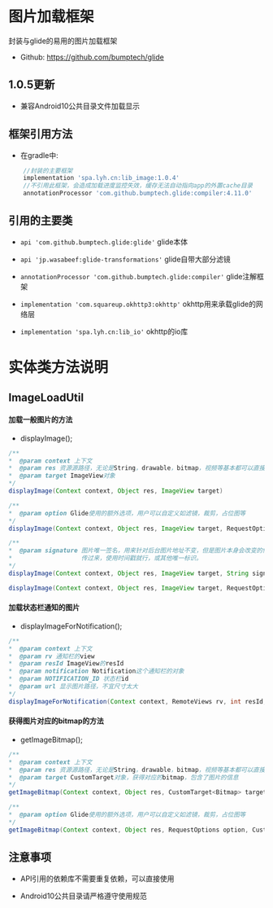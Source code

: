 # 图片加载框架

封装与glide的易用的图片加载框架

- Github: https://github.com/bumptech/glide

## 1.0.5更新

- 兼容Android10公共目录文件加载显示

## 框架引用方法

- 在gradle中:
```gradle
    //封装的主要框架
    implementation 'spa.lyh.cn:lib_image:1.0.4'
    //不引用此框架，会造成加载进度监控失效，缓存无法自动指向app的外置cache目录
    annotationProcessor 'com.github.bumptech.glide:compiler:4.11.0'
```

## 引用的主要类

- `api 'com.github.bumptech.glide:glide'` glide本体

- `api 'jp.wasabeef:glide-transformations'` glide自带大部分滤镜

- `annotationProcessor 'com.github.bumptech.glide:compiler'` glide注解框架

- `implementation 'com.squareup.okhttp3:okhttp'` okhttp用来承载glide的网络层

- `implementation 'spa.lyh.cn:lib_io'` okhttp的io库

# 实体类方法说明

## ImageLoadUtil

#### 加载一般图片的方法

- displayImage();

```java
/**
*  @param context 上下文
*  @param res 资源源路径，无论是String，drawable，bitmap，视频等基本都可以直接传
*  @param target ImageView对象
*/
displayImage(Context context, Object res, ImageView target)

/**
*  @param option Glide使用的额外选项，用户可以自定义如滤镜，裁剪，占位图等
*/
displayImage(Context context, Object res, ImageView target, RequestOptions option)

/**
*  @param signature 图片唯一签名，用来针对后台图片地址不变，但是图片本身会改变的情况，唯一标识符最好是由后台
*                   传过来，使用时间戳就行，或其他唯一标识。
*/
displayImage(Context context, Object res, ImageView target, String signature)

displayImage(Context context, Object res, ImageView target, RequestOptions option, String signature)
```

#### 加载状态栏通知的图片

- displayImageForNotification();

```java
/**
*  @param context 上下文
*  @param rv 通知栏的view
*  @param resId ImageView的resId
*  @param notification Notification这个通知栏的对象
*  @param NOTIFICATION_ID 状态栏id
*  @param url 显示图片路径，不宜尺寸太大
*/
displayImageForNotification(Context context, RemoteViews rv, int resId,Notification notification, int NOTIFICATION_ID, String url)
```

#### 获得图片对应的bitmap的方法

- getImageBitmap();

```java
/**
*  @param context 上下文
*  @param res 资源源路径，无论是String，drawable，bitmap，视频等基本都可以直接传
*  @param target CustomTarget对象，获得对应的bitmap，包含了图片的信息
*/
getImageBitmap(Context context, Object res, CustomTarget<Bitmap> target)

/**
*  @param option Glide使用的额外选项，用户可以自定义如滤镜，裁剪，占位图等
*/
getImageBitmap(Context context, Object res, RequestOptions option, CustomTarget<Bitmap> target)
```

## 注意事项

- API引用的依赖库不需要重复依赖，可以直接使用

- Android10公共目录请严格遵守使用规范
